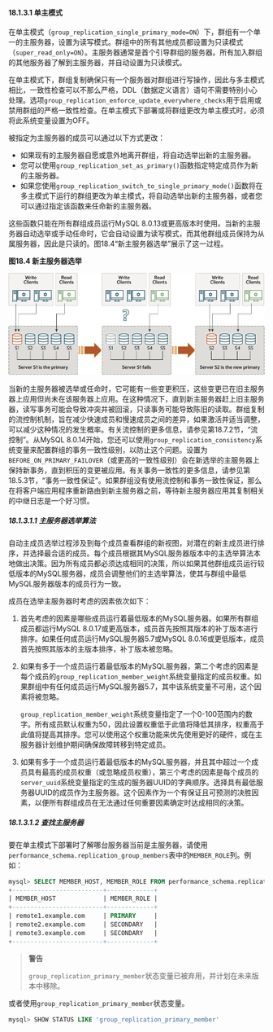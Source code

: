 #### 18.1.3.1 单主模式

在单主模式（`group_replication_single_primary_mode=ON`）下，群组有一个单一的主服务器，设置为读写模式。群组中的所有其他成员都设置为只读模式（`super_read_only=ON`）。主服务器通常是首个引导群组的服务器。所有加入群组的其他服务器了解到主服务器，并自动设置为只读模式。

在单主模式下，群组复制确保只有一个服务器对群组进行写操作，因此与多主模式相比，一致性检查可以不那么严格，DDL（数据定义语言）语句不需要特别小心处理。选项`group_replication_enforce_update_everywhere_checks`用于启用或禁用群组的严格一致性检查。在单主模式下部署或将群组更改为单主模式时，必须将此系统变量设置为OFF。

被指定为主服务器的成员可以通过以下方式更改：

- 如果现有的主服务器自愿或意外地离开群组，将自动选举出新的主服务器。
- 您可以使用`group_replication_set_as_primary()`函数指定特定成员作为新的主服务器。
- 如果您使用`group_replication_switch_to_single_primary_mode()`函数将在多主模式下运行的群组更改为单主模式，将自动选举出新的主服务器，或者您可以通过指定该函数来任命新的主服务器。

这些函数只能在所有群组成员运行MySQL 8.0.13或更高版本时使用。当新的主服务器自动选举或手动任命时，它会自动设置为读写模式，而其他群组成员保持为从属服务器，因此是只读的。图18.4“新主服务器选举”展示了这一过程。

**图18.4 新主服务器选举**

![](single-primary-election.png)

当新的主服务器被选举或任命时，它可能有一些变更积压，这些变更已在旧主服务器上应用但尚未在该服务器上应用。在这种情况下，直到新主服务器赶上旧主服务器，读写事务可能会导致冲突并被回滚，只读事务可能导致陈旧的读取。群组复制的流控制机制，旨在减少快速成员和慢速成员之间的差异，如果激活并适当调整，可以减少这种情况的发生概率。有关流控制的更多信息，请参见第18.7.2节，“流控制”。从MySQL 8.0.14开始，您还可以使用`group_replication_consistency`系统变量来配置群组的事务一致性级别，以防止这个问题。设置为`BEFORE_ON_PRIMARY_FAILOVER`（或更高的一致性级别）会在新选举的主服务器上保持新事务，直到积压的变更被应用。有关事务一致性的更多信息，请参见第18.5.3节，“事务一致性保证”。如果群组没有使用流控制和事务一致性保证，那么在将客户端应用程序重新路由到新主服务器之前，等待新主服务器应用其复制相关的中继日志是一个好习惯。

##### 18.1.3.1.1 主服务器选举算法

自动主成员选举过程涉及到每个成员查看群组的新视图，对潜在的新主成员进行排序，并选择最合适的成员。每个成员根据其MySQL服务器版本中的主选举算法本地做出决策。因为所有成员都必须达成相同的决策，所以如果其他群组成员运行较低版本的MySQL服务器，成员会调整他们的主选举算法，使其与群组中最低MySQL服务器版本的成员行为一致。

成员在选举主服务器时考虑的因素依次如下：

1. 首先考虑的因素是哪些成员运行着最低版本的MySQL服务器。如果所有群组成员都运行MySQL 8.0.17或更高版本，成员首先按照其版本的补丁版本进行排序。如果任何成员运行MySQL服务器5.7或MySQL 8.0.16或更低版本，成员首先按照其版本的主版本排序，补丁版本被忽略。

2. 如果有多于一个成员运行着最低版本的MySQL服务器，第二个考虑的因素是每个成员的`group_replication_member_weight`系统变量指定的成员权重。如果群组中有任何成员运行MySQL服务器5.7，其中该系统变量不可用，这个因素将被忽略。

   `group_replication_member_weight`系统变量指定了一个0-100范围内的数字。所有成员默认权重为50，因此设置权重低于此值将降低其排序，权重高于此值将提高其排序。您可以使用这个权重功能来优先使用更好的硬件，或在主服务器计划维护期间确保故障转移到特定成员。

3. 如果有多于一个成员运行着最低版本的MySQL服务器，并且其中超过一个成员具有最高的成员权重（或忽略成员权重），第三个考虑的因素是每个成员的`server_uuid`系统变量指定的生成的服务器UUID的字典顺序。选择具有最低服务器UUID的成员作为主服务器。这个因素作为一个有保证且可预测的决胜因素，以便所有群组成员在无法通过任何重要因素确定时达成相同的决策。

##### 18.1.3.1.2 查找主服务器

要在单主模式下部署时了解哪台服务器当前是主服务器，请使用`performance_schema.replication_group_members`表中的`MEMBER_ROLE`列。例如：

```sql
mysql> SELECT MEMBER_HOST, MEMBER_ROLE FROM performance_schema.replication_group_members;
+-------------------------+-------------+
| MEMBER_HOST             | MEMBER_ROLE |
+-------------------------+-------------+
| remote1.example.com     | PRIMARY     |
| remote2.example.com     | SECONDARY   |
| remote3.example.com     | SECONDARY   |
+-------------------------+-------------+
```

> **警告**
>
> `group_replication_primary_member`状态变量已被弃用，并计划在未来版本中移除。

或者使用`group_replication_primary_member`状态变量。

```sql
mysql> SHOW STATUS LIKE 'group_replication_primary_member'
```